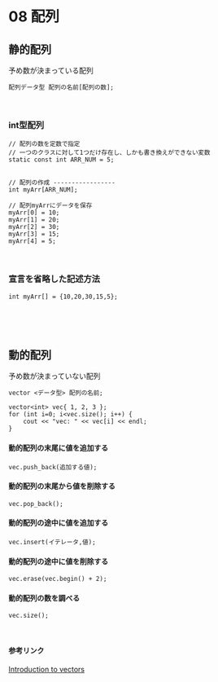 # 08 配列

## 静的配列

予め数が決まっている配列

```
配列データ型 配列の名前[配列の数];
```

&nbsp;


### int型配列

```
// 配列の数を定数で指定
// 一つのクラスに対して1つだけ存在し、しかも書き換えができない変数
static const int ARR_NUM = 5;


// 配列の作成 -----------------
int myArr[ARR_NUM];

// 配列myArrにデータを保存
myArr[0] = 10;
myArr[1] = 20;
myArr[2] = 30;
myArr[3] = 15;
myArr[4] = 5;
```


&nbsp;

### 宣言を省略した記述方法

```
int myArr[] = {10,20,30,15,5};
```

&nbsp;

<!--
**length**

配列の数を調べる

```
myArr.length
```-->


&nbsp;


## 動的配列

予め数が決まっていない配列

`vector <データ型> 配列の名前;`


```
vector<int> vec{ 1, 2, 3 };
for (int i=0; i<vec.size(); i++) {
    cout << "vec: " << vec[i] << endl;
}

```



#### 動的配列の末尾に値を追加する
`vec.push_back(追加する値);`

#### 動的配列の末尾から値を削除する
`vec.pop_back();`

#### 動的配列の途中に値を追加する
`vec.insert(イテレータ,値);`

#### 動的配列の途中に値を削除する
`vec.erase(vec.begin() + 2);`

#### 動的配列の数を調べる
`vec.size();`

&nbsp;

#### 参考リンク

[Introduction to vectors](https://openframeworks.cc/ofBook/chapters/stl_vector.html)


&nbsp;